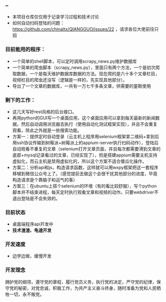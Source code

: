 ### ~
- 本项目仓库仅仅用于记录学习过程和技术讨论
- 如何自动扫码登陆的问题：https://github.com/chinaltx/QIANGGUO/issues/22 ，请求各位大佬前往只招

### 目前能用的程序：
- 一个简单的shell脚本，可以定时调用scrapy_news.py维护数据库
- 一个简单的爬虫脚本（scrapy_news.py），里面只有两个方法，一个是初次爬取数据，一个是每天维护数据库数据的方法。现在爬的是六十多个文章栏目，视频栏目的爬虫还没写（逻辑是一样的，先实现其他部分）。
- 导出了一个文章的数据库，一共有一万七千多条文章，供需要的童鞋使用

### 剩下的工作：
- 这几天写好rest风格的后台接口。
- 再用python的GUI写一个桌面应用，这个桌面应用可以拿到每天最新的新闻数据，然后自动调用浏览器去执行（使用自动化测试框架实现），并且不会重复观看，除此之外就是一些搜索功能。
- 方案一：提供定时自动登录（云主机上程序用selenium框架拿二维码+拿到后用ssh协议传输到树莓派+树莓派上的appium-server执行扫码动作），登陆后自动观看不重复的文章（selenium打开文章页面，并且每次都需要滑到文章的底部+mysql记录看过的文章，已经实现了），但是搭建appium需要主机支持虚拟化，而云主机是禁用虚拟化的，所以这个方案不适合傻瓜化操作。
- 方案二：分析api和js，构造请求函数，这样就可以用wxpy框架把这一套程序移植到微信公众号上了。（感觉提前去做这个会很干扰其他部分的进度，毕竟构造请求是个靠脑子和运气的事）
- 方案三：在ubuntu上搭个selenium的环境（有的看比较舒服），写个python脚本并不结束进程，每天定时执行观看文章和视频的动作。只要webdriver不退出登陆是不会失效的。

### 目前状态
- 桌面端程序api开发中
- **技术渣渣、龟速开发**

### 开发速度
- 边学边做，缓慢开发

### 开发理念
拥护党的纲领，遵守党的章程，履行党员义务，执行党的决定，严守党的纪律，保守党的秘密，对党忠诚，积极工作，为共产主义奋斗终身，随时准备为党和人民牺牲一切，永不叛党。
